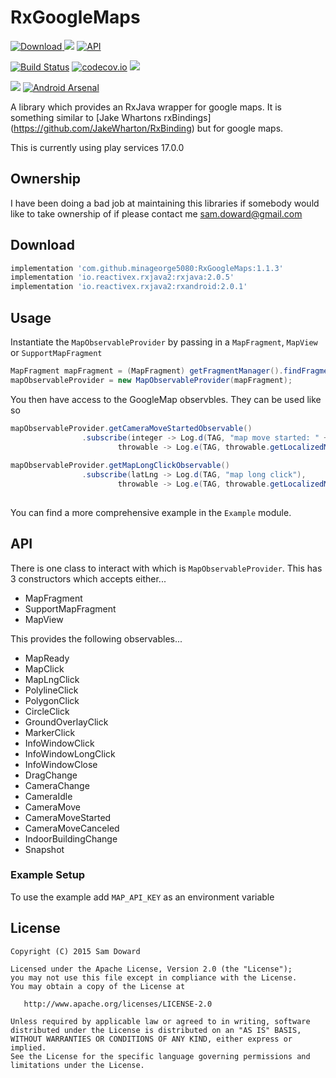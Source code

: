 # RxGoogleMaps

[ ![Download](https://api.bintray.com/packages/sddoward/RxGoogleMaps/RxGoogleMaps/images/download.svg) ](https://bintray.com/sddoward/RxGoogleMaps/RxGoogleMaps/_latestVersion)
<img src="https://img.shields.io/badge/platform-android-green.svg"/>
[![API](https://img.shields.io/badge/API-21%2B-brightgreen.svg?style=flat)](https://android-arsenal.com/api?level=14)


[![Build Status](https://travis-ci.org/sdoward/RxGoogleMaps.svg?branch=master)](https://travis-ci.org/sdoward/RxGoogleMaps)
[![codecov.io](https://codecov.io/github/sdoward/RxGoogleMaps/coverage.svg?branch=master)](https://codecov.io/github/sdoward/RxGoogleMaps?branch=master) <a href="http://www.methodscount.com/?lib=com.sdoward%3Arxgooglemaps%3A1.0"><img src="https://img.shields.io/badge/Methods and size-core: 180 | deps: 21088 | 37 KB-e91e63.svg"></img></a>


<a href="https://opensource.org/licenses/Apache-2.0" target="_blank"><img src="https://img.shields.io/badge/License-Apache_v2.0-blue.svg?style=flat"/></a>
[![Android Arsenal](https://img.shields.io/badge/Android%20Arsenal-RxGoogleMaps-green.svg?style=true)](https://android-arsenal.com/details/1/3050)

A library which provides an RxJava wrapper for google maps. It is something similar to [Jake Whartons rxBindings] (https://github.com/JakeWharton/RxBinding) but for google maps.

This is currently using play services 17.0.0

## Ownership

I have been doing a bad job at maintaining this libraries if somebody would like to take ownership of if please contact me sam.doward@gmail.com

## Download

```groovy
implementation 'com.github.minageorge5080:RxGoogleMaps:1.1.3'
implementation 'io.reactivex.rxjava2:rxjava:2.0.5'
implementation 'io.reactivex.rxjava2:rxandroid:2.0.1'
```

## Usage

Instantiate the ```MapObservableProvider``` by passing in a ```MapFragment```, ```MapView``` or ```SupportMapFragment```

```java
MapFragment mapFragment = (MapFragment) getFragmentManager().findFragmentById(R.id.map);
mapObservableProvider = new MapObservableProvider(mapFragment);
```

You then have access to the GoogleMap observbles. They can be used like so

```java
mapObservableProvider.getCameraMoveStartedObservable()
                .subscribe(integer -> Log.d(TAG, "map move started: " + integer),
                        throwable -> Log.e(TAG, throwable.getLocalizedMessage()));
        
mapObservableProvider.getMapLongClickObservable()
                .subscribe(latLng -> Log.d(TAG, "map long click"),
                        throwable -> Log.e(TAG, throwable.getLocalizedMessage()));
                        
```

You can find a more comprehensive example in the `Example` module.

## API

There is one class to interact with which is `MapObservableProvider`. This has 3 constructors
which accepts either...
 - MapFragment
 - SupportMapFragment
 - MapView

This provides the following observables...
 - MapReady
 - MapClick
 - MapLngClick
 - PolylineClick
 - PolygonClick
 - CircleClick
 - GroundOverlayClick
 - MarkerClick
 - InfoWindowClick
 - InfoWindowLongClick
 - InfoWindowClose
 - DragChange
 - CameraChange
 - CameraIdle
 - CameraMove
 - CameraMoveStarted
 - CameraMoveCanceled
 - IndoorBuildingChange
 - Snapshot

### Example Setup 

To use the example add `MAP_API_KEY` as an environment variable

License
-------

    Copyright (C) 2015 Sam Doward

    Licensed under the Apache License, Version 2.0 (the "License");
    you may not use this file except in compliance with the License.
    You may obtain a copy of the License at

       http://www.apache.org/licenses/LICENSE-2.0

    Unless required by applicable law or agreed to in writing, software
    distributed under the License is distributed on an "AS IS" BASIS,
    WITHOUT WARRANTIES OR CONDITIONS OF ANY KIND, either express or implied.
    See the License for the specific language governing permissions and
    limitations under the License.
